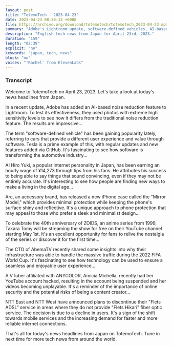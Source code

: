 ```yaml
---
layout: post
title: "TotemoTech - 2023-04-23"
date: 2023-04-23 08:30:13 +0900
file: https://archive.org/download/totemotech/totemotech_2023-04-23.mp3
summary: "Adobe's Lightroom update, software-defined vehicles, AI-based income in Japan, & more…"
description: "English tech news from Japan for April 23rd, 2023."
duration: "159"
length: "02:39"
explicit: "no"
keywords: "japan, tech, news"
block: "no"
voices: "'Rachel' from ElevenLabs"
---
```


### Transcript

Welcome to TotemoTech on April 23, 2023. Let's take a look at today's news headlines from Japan.

In a recent update, Adobe has added an AI-based noise reduction feature to Lightroom. To test its effectiveness, they used photos with extreme high sensitivity levels to see how it differs from the traditional noise reduction feature. The results are impressive... 

The term "software-defined vehicle" has been gaining popularity lately, referring to cars that provide a different user experience and value through software. Tesla is a prime example of this, with regular updates and new features added via GitHub. It's fascinating to see how software is transforming the automotive industry...

AI Hiro Yuki, a popular internet personality in Japan, has been earning an hourly wage of ¥14,273 through tips from his fans. He attributes his success to being able to say things that sound convincing, even if they may not be entirely accurate. It's interesting to see how people are finding new ways to make a living in the digital age...

Arc, an accessory brand, has released a new iPhone case called the "Mirror Model," which provides minimal protection while keeping the phone's surface shiny and reflective. It's a unique approach to phone protection that may appeal to those who prefer a sleek and minimalist design...

To celebrate the 40th anniversary of ZOIDS, an anime series from 1999, Takara Tomy will be streaming the show for free on their YouTube channel starting May 1st. It's an excellent opportunity for fans to relive the nostalgia of the series or discover it for the first time...

The CTO of AbemaTV recently shared some insights into why their infrastructure was able to handle the massive traffic during the 2022 FIFA World Cup. It's fascinating to see how technology can be used to ensure a seamless and enjoyable user experience...

A VTuber affiliated with ANYCOLOR, Amicia Michella, recently had her YouTube account hacked, resulting in the account being suspended and her videos becoming unplayable. It's a reminder of the importance of online security and the potential risks of being a content creator...

NTT East and NTT West have announced plans to discontinue their "Flets ADSL" service in areas where they do not provide "Flets Hikari" fiber optic service. The decision is due to a decline in users. It's a sign of the shift towards mobile services and the increasing demand for faster and more reliable internet connections. 

That's all for today's news headlines from Japan on TotemoTech. Tune in next time for more tech news from around the world.
